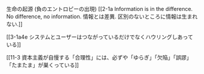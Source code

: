 生命の起源 (負のエントロピーの出現)
	[[2-1a Information is in the difference. No difference, no information. 情報とは差異. 区別のないところに情報は生まれない.]]

[[3-1a4e システムとユーザーはつながっているだけでなくハウリングしあっている]]

[[11-3 資本主義が自慢する「合理性」には、必ずや「ゆらぎ」「欠陥」「誤謬」「たまたま」が巣くっている]]